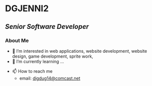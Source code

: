 # **DGJENNI2**

## _Senior Software Developer_

### About Me

- 👀 I’m interested in web applications, website development, website design, game development, sprite work,
- 📝 I’m currently learning ...
<!-- - 💞️ I’m looking to collaborate on ... -->
- 📫 How to reach me
  - email: digdug14@comcast.net
